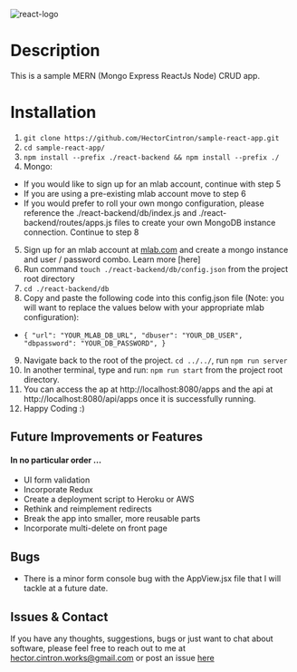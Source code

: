 ![react-logo](https://timonvs.gallerycdn.vsassets.io/extensions/timonvs/reactsnippetsstandard/1.1.0/1488031987588/Microsoft.VisualStudio.Services.Icons.Default)
# Description
This is a sample MERN (Mongo Express ReactJs Node) CRUD app.

# Installation
1. `git clone https://github.com/HectorCintron/sample-react-app.git`
2. `cd sample-react-app/`
3. `npm install --prefix ./react-backend && npm install --prefix ./`
4. Mongo:
  * If you would like to sign up for an mlab account, continue with step 5
  * If you are using a pre-existing mlab account move to step 6
  * If you would prefer to roll your own mongo configuration, please reference the ./react-backend/db/index.js and ./react-backend/routes/apps.js files to create your own MongoDB instance connection. Continue to step 8
5. Sign up for an mlab account at [mlab.com](https://mlab.com/signup/) and create a mongo instance and user / password combo. Learn more [here]
6. Run command `touch ./react-backend/db/config.json` from the project root directory
7. `cd ./react-backend/db`
8. Copy and paste the following code into this config.json file (Note: you will want to replace the values below with your appropriate mlab configuration):
  * `{
      "url": "YOUR_MLAB_DB_URL",
      "dbuser": "YOUR_DB_USER",
      "dbpassword": "YOUR_DB_PASSWORD",
    }`
9. Navigate back to the root of the project. `cd ../../`, run `npm run server`
10. In another terminal, type and run: `npm run start` from the project root directory.
11. You can access the ap at http://localhost:8080/apps and the api at http://localhost:8080/api/apps once it is successfully running. 
12. Happy Coding :)

## Future Improvements or Features
#### In no particular order ...
* UI form validation
* Incorporate Redux
* Create a deployment script to Heroku or AWS
* Rethink and reimplement redirects
* Break the app into smaller, more reusable parts
* Incorporate multi-delete on front page

## Bugs
* There is a minor form console bug with the AppView.jsx file that I will tackle at a future date.

## Issues & Contact
If you have any thoughts, suggestions, bugs or just want to chat about software, please feel free to reach out to me at [hector.cintron.works@gmail.com](hector.cintron.works@gmail.com) or post an issue [here](https://github.com/HectorCintron/sample-react-app/issues)